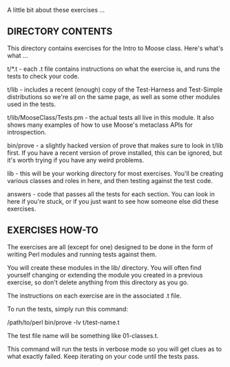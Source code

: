 A little bit about these exercises ...

## DIRECTORY CONTENTS

This directory contains exercises for the Intro to Moose class. Here's what's
what ...

t/*.t - each .t file contains instructions on what the exercise is,
and runs the tests to check your code.

t/lib - includes a recent (enough) copy of the Test-Harness and Test-Simple
distributions so we're all on the same page, as well as some other modules
used in the tests.

t/lib/MooseClass/Tests.pm - the actual tests all live in this
module. It also shows many examples of how to use Moose's metaclass
APIs for introspection.

bin/prove - a slightly hacked version of prove that makes sure to look
in t/lib first. If you have a recent version of prove installed, this
can be ignored, but it's worth trying if you have any weird problems.

lib - this will be your working directory for most exercises. You'll
be creating various classes and roles in here, and then testing
against the test code.

answers - code that passes all the tests for each section. You can
look in here if you're stuck, or if you just want to see how someone
else did these exercises.

## EXERCISES HOW-TO

The exercises are all (except for one) designed to be done in the form
of writing Perl modules and running tests against them.

You will create these modules in the lib/ directory. You will often
find yourself changing or extending the module you created in a
previous exercise, so don't delete anything from this directory as you
go.

The instructions on each exercise are in the associated .t file.

To run the tests, simply run this command:

  /path/to/perl bin/prove -lv t/test-name.t

The test file name will be something like 01-classes.t.

This command will run the tests in verbose mode so you will get clues as to
what exactly failed. Keep iterating on your code until the tests pass.
